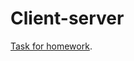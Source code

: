 # Client-server

[Task for homework](https://docs.google.com/document/d/14j_detZR2ff8e2xlmecOslzYOVjNvowc/edit).
